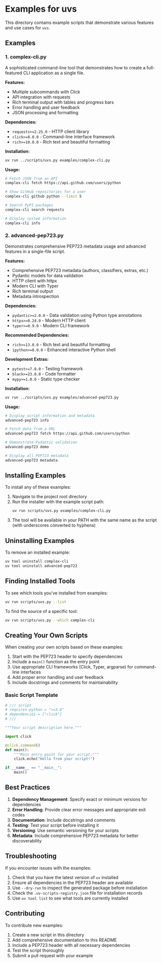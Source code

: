 # Examples for uvs

This directory contains example scripts that demonstrate various features and use cases for `uvs`.

## Examples

### 1. complex-cli.py

A sophisticated command-line tool that demonstrates how to create a full-featured CLI application as a single file.

**Features:**
- Multiple subcommands with Click
- API integration with requests
- Rich terminal output with tables and progress bars
- Error handling and user feedback
- JSON processing and formatting

**Dependencies:**
- `requests>=2.25.0` - HTTP client library
- `click>=8.0.0` - Command-line interface framework
- `rich>=10.0.0` - Rich text and beautiful formatting

**Installation:**
```bash
uv run ../scripts/uvs.py examples/complex-cli.py
```

**Usage:**
```bash
# Fetch JSON from an API
complex-cli fetch https://api.github.com/users/python

# Show GitHub repositories for a user
complex-cli github python --limit 5

# Search PyPI packages
complex-cli search requests

# Display system information
complex-cli info
```

### 2. advanced-pep723.py

Demonstrates comprehensive PEP723 metadata usage and advanced features in a single-file script.

**Features:**
- Comprehensive PEP723 metadata (authors, classifiers, extras, etc.)
- Pydantic models for data validation
- HTTP client with httpx
- Modern CLI with Typer
- Rich terminal output
- Metadata introspection

**Dependencies:**
- `pydantic>=2.0.0` - Data validation using Python type annotations
- `httpx>=0.24.0` - Modern HTTP client
- `typer>=0.9.0` - Modern CLI framework

**Recommended Dependencies:**
- `rich>=13.0.0` - Rich text and beautiful formatting
- `ipython>=8.0.0` - Enhanced interactive Python shell

**Development Extras:**
- `pytest>=7.0.0` - Testing framework
- `black>=23.0.0` - Code formatter
- `mypy>=1.0.0` - Static type checker

**Installation:**
```bash
uv run ../scripts/uvs.py examples/advanced-pep723.py
```

**Usage:**
```bash
# Display script information and metadata
advanced-pep723 info

# Fetch data from a URL
advanced-pep723 fetch https://api.github.com/users/python

# Demonstrate Pydantic validation
advanced-pep723 demo

# Display all PEP723 metadata
advanced-pep723 metadata
```

## Installing Examples

To install any of these examples:

1. Navigate to the project root directory
2. Run the installer with the example script path:
   ```bash
   uv run scripts/uvs.py examples/complex-cli.py
   ```
3. The tool will be available in your PATH with the same name as the script (with underscores converted to hyphens)

## Uninstalling Examples

To remove an installed example:
```bash
uv tool uninstall complex-cli
uv tool uninstall advanced-pep723
```

## Finding Installed Tools

To see which tools you've installed from examples:
```bash
uv run scripts/uvs.py --list
```

To find the source of a specific tool:
```bash
uv run scripts/uvs.py --which complex-cli
```

## Creating Your Own Scripts

When creating your own scripts based on these examples:

1. Start with the PEP723 header to specify dependencies
2. Include a `main()` function as the entry point
3. Use appropriate CLI frameworks (Click, Typer, argparse) for command-line interfaces
4. Add proper error handling and user feedback
5. Include docstrings and comments for maintainability

### Basic Script Template

```python
# /// script
# requires-python = ">=3.8"
# dependencies = ["click"]
# ///

"""Your script description here."""

import click

@click.command()
def main():
    """Main entry point for your script."""
    click.echo("Hello from your script!")

if __name__ == "__main__":
    main()
```

## Best Practices

1. **Dependency Management**: Specify exact or minimum versions for dependencies
2. **Error Handling**: Provide clear error messages and appropriate exit codes
3. **Documentation**: Include docstrings and comments
4. **Testing**: Test your script before installing it
5. **Versioning**: Use semantic versioning for your scripts
6. **Metadata**: Include comprehensive PEP723 metadata for better discoverability

## Troubleshooting

If you encounter issues with the examples:

1. Check that you have the latest version of `uv` installed
2. Ensure all dependencies in the PEP723 header are available
3. Use `--dry-run` to inspect the generated package before installation
4. Check the `.uv-scripts-registry.json` file for installation records
5. Use `uv tool list` to see what tools are currently installed

## Contributing

To contribute new examples:

1. Create a new script in this directory
2. Add comprehensive documentation to this README
3. Include a PEP723 header with all necessary dependencies
4. Test the script thoroughly
5. Submit a pull request with your example